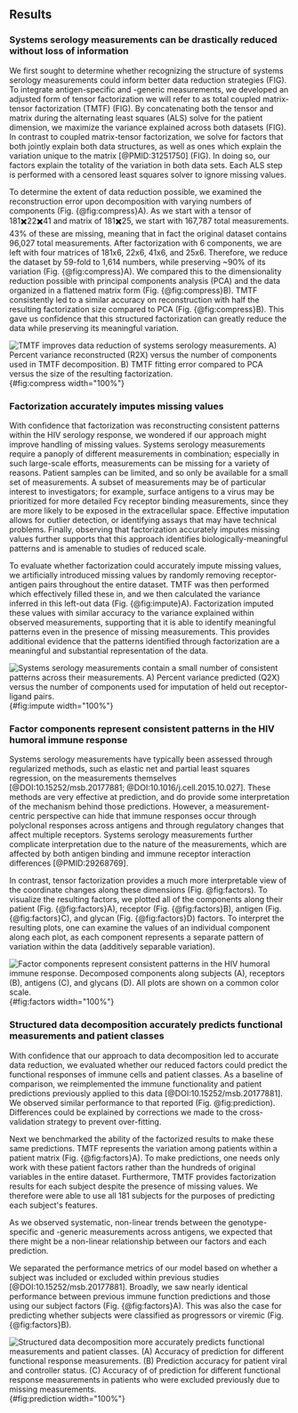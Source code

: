 ## Results

### Systems serology measurements can be drastically reduced without loss of information

We first sought to determine whether recognizing the structure of systems serology measurements could inform better data reduction strategies (FIG). To integrate antigen-specific and -generic measurements, we developed an adjusted form of tensor factorization we will refer to as total coupled matrix-tensor factorization (TMTF) (FIG). By concatenating both the tensor and matrix during the alternating least squares (ALS) solve for the patient dimension, we maximize the variance explained across both datasets (FIG). In contrast to coupled matrix-tensor factorization, we solve for factors that both jointly explain both data structures, as well as ones which explain the variation unique to the matrix [@PMID:31251750] (FIG). In doing so, our factors explain the totality of the variation in both data sets. Each ALS step is performed with a censored least squares solver to ignore missing values.

To determine the extent of data reduction possible, we examined the reconstruction error upon decomposition with varying numbers of components (Fig. {@fig:compress}A). As we start with a tensor of 181✖️22✖️41 and matrix of 181✖️25, we start with 167,787 total measurements. 43% of these are missing, meaning that in fact the original dataset contains 96,027 total measurements. After factorization with 6 components, we are left with four matrices of 181x6, 22x6, 41x6, and 25x6. Therefore, we reduce the dataset by 59-fold to 1,614 numbers, while preserving ~90% of its variation (Fig. {@fig:compress}A). We compared this to the dimensionality reduction possible with principal components analysis (PCA) and the data organized in a flattened matrix form (Fig. {@fig:compress}B). TMTF consistently led to a similar accuracy on reconstruction with half the resulting factorization size compared to PCA (Fig. {@fig:compress}B). This gave us confidence that this structured factorization can greatly reduce the data while preserving its meaningful variation.

![**TMTF improves data reduction of systems serology measurements.** A) Percent variance reconstructed (R2X) versus the number of components used in TMTF decomposition. B) TMTF fitting error compared to PCA versus the size of the resulting factorization.](figure0.svg "Figure 1"){#fig:compress width="100%"}

### Factorization accurately imputes missing values

With confidence that factorization was reconstructing consistent patterns within the HIV serology response, we wondered if our approach might improve handling of missing values. Systems serology measurements require a panoply of different measurements in combination; especially in such large-scale efforts, measurements can be missing for a variety of reasons. Patient samples can be limited, and so only be available for a small set of measurements. A subset of measurements may be of particular interest to investigators; for example, surface antigens to a virus may be prioritized for more detailed Fcγ receptor binding measurements, since they are more likely to be exposed in the extracellular space. Effective imputation allows for outlier detection, or identifying assays that may have technical problems. Finally, observing that factorization accurately imputes missing values further supports that this approach identifies biologically-meaningful patterns and is amenable to studies of reduced scale.

To evaluate whether factorization could accurately impute missing values, we artificially introduced missing values by randomly removing receptor-antigen pairs throughout the entire dataset. TMTF was then performed which effectively filled these in, and we then calculated the variance inferred in this left-out data (Fig. {@fig:impute}A). Factorization imputed these values with similar accuracy to the variance explained within observed measurements, supporting that it is able to identify meaningful patterns even in the presence of missing measurements. This provides additional evidence that the patterns identified through factorization are a meaningful and substantial representation of the data.

![**Systems serology measurements contain a small number of consistent patterns across their measurements.** A) Percent variance predicted (Q2X) versus the number of components used for imputation of held out receptor-ligand pairs.](figure1.svg "Figure 1"){#fig:impute width="100%"}

### Factor components represent consistent patterns in the HIV humoral immune response

Systems serology measurements have typically been assessed through regularized methods, such as elastic net and partial least squares regression, on the measurements themselves [@DOI:10.15252/msb.20177881; @DOI:10.1016/j.cell.2015.10.027]. These methods are very effective at prediction, and do provide some interpretation of the mechanism behind those predictions. However, a measurement-centric perspective can hide that immune responses occur through polyclonal responses across antigens and through regulatory changes that affect multiple receptors. Systems serology measurements further complicate interpretation due to the nature of the measurements, which are affected by both antigen binding and immune receptor interaction differences [@PMID:29268769].

In contrast, tensor factorization provides a much more interpretable view of the coordinate changes along these dimensions (Fig. @fig:factors). To visualize the resulting factors, we plotted all of the components along their patient (Fig. {@fig:factors}A), receptor (Fig. {@fig:factors}B), antigen (Fig. {@fig:factors}C), and glycan (Fig. {@fig:factors}D) factors. To interpret the resulting plots, one can examine the values of an individual component along each plot, as each component represents a separate pattern of variation within the data (additively separable variation).

![**Factor components represent consistent patterns in the HIV humoral immune response.** Decomposed components along subjects (A), receptors (B), antigens (C), and glycans (D). All plots are shown on a common color scale.](figure2.svg "Figure 2"){#fig:factors width="100%"}

### Structured data decomposition accurately predicts functional measurements and patient classes

With confidence that our approach to data decomposition led to accurate data reduction, we evaluated whether our reduced factors could predict the functional responses of immune cells and patient classes. As a baseline of comparison, we reimplemented the immune functionality and patient predictions previously applied to this data [@DOI:10.15252/msb.20177881]. We observed similar performance to that reported (Fig. @fig:prediction). Differences could be explained by corrections we made to the cross-validation strategy to prevent over-fitting.

Next we benchmarked the ability of the factorized results to make these same predictions. TMTF represents the variation among patients within a patient matrix (Fig. {@fig:factors}A). To make predictions, one needs only work with these patient factors rather than the hundreds of original variables in the entire dataset. Furthermore, TMTF provides factorization results for each subject despite the presence of missing values. We therefore were able to use all 181 subjects for the purposes of predicting each subject's features.

As we observed systematic, non-linear trends between the genotype-specific and -generic measurements across antigens, we expected that there might be a non-linear relationship between our factors and each prediction. 

We separated the performance metrics of our model based on whether a subject was included or excluded within previous studies [@DOI:10.15252/msb.20177881]. Broadly, we saw nearly identical performance between previous immune function predictions and those using our subject factors (Fig. {@fig:factors}A). This was also the case for predicting whether subjects were classified as progressors or viremic (Fig. {@fig:factors}B). 



![**Structured data decomposition more accurately predicts functional measurements and patient classes.** (A) Accuracy of prediction for different functional response measurements. (B) Prediction accuracy for patient viral and controller status. (C) Accuracy of of prediction for different functional response measurements in patients who were excluded previously due to missing measurements.](figure3.svg "Figure 3"){#fig:prediction width="100%"}
